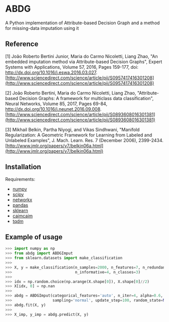 ABDG
=====

A Python implementation of Attribute-based Decision Graph and a method for missing-data imputation using it


Reference
----------
[1] João Roberto Bertini Junior, Maria do Carmo Nicoletti, Liang Zhao,
    "An embedded imputation method via Attribute-based Decision Graphs",
    Expert Systems with Applications, Volume 57, 2016, Pages 159-177,
    doi: http://dx.doi.org/10.1016/j.eswa.2016.03.027.
    [http://www.sciencedirect.com/science/article/pii/S0957417416301208](http://www.sciencedirect.com/science/article/pii/S0957417416301208)

[2] João Roberto Bertini, Maria do Carmo Nicoletti, Liang Zhao,
    "Attribute-based Decision Graphs: A framework for multiclass data classification",
    Neural Networks, Volume 85, 2017, Pages 69-84,
    http://dx.doi.org/10.1016/j.neunet.2016.09.008.
    [http://www.sciencedirect.com/science/article/pii/S0893608016301381](http://www.sciencedirect.com/science/article/pii/S0893608016301381)

[3] Mikhail Belkin, Partha Niyogi, and Vikas Sindhwani,
    "Manifold Regularization: A Geometric Framework for Learning from Labeled and Unlabeled Examples",
    J. Mach. Learn. Res. 7 (December 2006), 2399-2434.
    [http://www.jmlr.org/papers/v7/belkin06a.html](http://www.jmlr.org/papers/v7/belkin06a.html)

Installation
-------------

Requirements:
 * [numpy](www.numpy.org)
 * [scipy](https://www.scipy.org/)
 * [networkx](https://networkx.github.io)
 * [pandas](http://pandas.pydata.org/)
 * [sklearn](scikit-learn.org)
 * [caimcaim](https://github.com/airysen/caimcaim)
 * [tqdm](https://pypi.python.org/pypi/tqdm)


 Example of usage
------------------

```python
>>> import numpy as np
>>> from abdg import ABDGImput
>>> from sklearn.datasets import make_classification
>>>
>>> X, y = make_classification(n_samples=2000, n_features=7, n_redundant=2,
>>>                            n_informative=4, n_classes=3)
>>>
>>> idx = np.random.choice(np.arange(X.shape[0]), X.shape[0]//2)
>>> X[idx, 0] = np.nan
>>>
>>> abdg = ABDGImput(categorical_features='auto', n_iter=4, alpha=0.6, L=0.5,
>>>                  sampling='normal', update_step=100, random_state=None)
>>> abdg.fit(X, y)
>>>
>>> X_imp, y_imp = abdg.predict(X, y)

```
